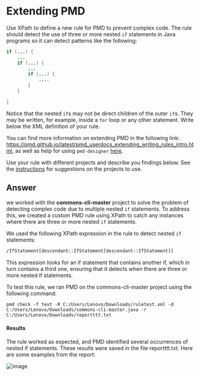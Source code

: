 # Extending PMD

Use XPath to define a new rule for PMD to prevent complex code. The rule should detect the use of three or more nested `if` statements in Java programs so it can detect patterns like the following:

```Java
if (...) {
    ...
    if (...) {
        ...
        if (...) {
            ....
        }
    }

}
```
Notice that the nested `if`s may not be direct children of the outer `if`s. They may be written, for example, inside a `for` loop or any other statement.
Write below the XML definition of your rule.

You can find more information on extending PMD in the following link: https://pmd.github.io/latest/pmd_userdocs_extending_writing_rules_intro.html, as well as help for using `pmd-designer` [here](./designer-help.md).

Use your rule with different projects and describe you findings below. See the [instructions](../sujet.md) for suggestions on the projects to use.

## Answer
we worked with the **commons-cli-master** project to solve the problem of detecting complex code due to multiple nested `if` statements. To address this, we created a custom PMD rule using XPath to catch any instances where there are three or more nested `if` statements.

We used the following XPath expression in the rule to detect nested `if` statements:

```xml
/IfStatement[descendant::IfStatement[descendant::IfStatement]]
```
This expression looks for an if statement that contains another if, which in turn contains a third one, ensuring that it detects when there are three or more nested if statements.

To test this rule, we ran PMD on the commons-cli-master project using the following command:
```
pmd check -f text -R C:/Users/Lenovo/Downloads/ruletest.xml -d C:/Users/Lenovo/Downloads/commons-cli-master.java -r C:/Users/Lenovo/Downloads/reportttt.txt
```
#### Results 
The rule worked as expected, and PMD identified several occurrences of nested if statements. These results were saved in the file reportttt.txt. Here are some examples from the report:

![image](https://github.com/user-attachments/assets/0fe671cd-d521-4c18-aeba-2ddf8ff44cb8)


